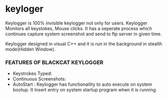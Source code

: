 # keyloger

Keylogger is 100% invisible keylogger not only for users. Keylogger Monitors all keystokes, Mouse clicks. It has a seperate process which continues capture system screenshot and send to ftp server in given time. 

Keylogger designed in visual C++ and it is run in the background in stealth mode(Hidden Window).
### FEATURES OF BLACKCAT KEYLOGGER

- Keystrokes Typed: 
- Continuous Screenshots: 
- AutoStart : Keylogger has functionaility to auto execute on system bootup. It Insert entry on system startup program when it is running.


